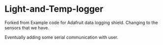 # Light-and-Temp-logger
Forked from Example code for Adafruit data logging shield.
Changing to the sensors that we have.

Eventually adding some serial communication with user.
